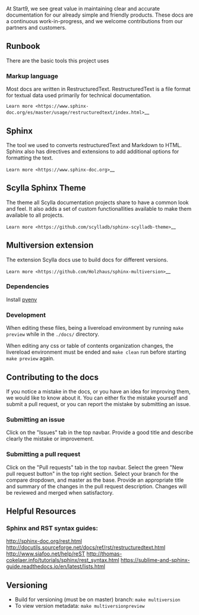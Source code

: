 
At Start9, we see great value in maintaining clear and accurate documentation for our already simple and friendly products. These docs are a continuous work-in-progress, and we welcome contributions from our partners and customers.

## Runbook

There are the basic tools this project uses

### Markup language

Most docs are written in RestructuredText. RestructuredText is a file format for textual data used primarily for technical documentation.


`Learn more <https://www.sphinx-doc.org/es/master/usage/restructuredtext/index.html>`__

Sphinx
------

The tool we used to converts restructuredText and Markdown to HTML.
Sphinx also has directives and extensions to add additional options for formatting the text.

`Learn more <https://www.sphinx-doc.org>`__

Scylla Sphinx Theme
-------------------

The theme all Scylla documentation projects share to have a common look and feel.
It also adds a set of custom functionallities available to make them available to all projects.

`Learn more <https://github.com/scylladb/sphinx-scylladb-theme>`__

Multiversion extension
----------------------

The extension Scylla docs use to build docs for different versions.

`Learn more <https://github.com/Holzhaus/sphinx-multiversion>`__
### Dependencies

Install [pyenv](https://github.com/pyenv/pyenv)

### Development

When editing these files, being a livereload environment by running `make preview` while in the `./docs/` directory.

When editing any css or table of contents organization changes, the livereload environment must be ended and `make clean` run before starting `make preview` again.

## Contributing to the docs

If you notice a mistake in the docs, or you have an idea for improving them, we would like to know about it. You can either fix the mistake yourself and submit a pull request, or you can report the mistake by submitting an issue.

### Submitting an issue

Click on the "Issues" tab in the top navbar. Provide a good title and describe clearly the mistake or improvement.

### Submitting a pull request

Click on the "Pull requests" tab in the top navbar. Select the green "New pull request button" in the top right section. Select your branch for the compare dropdown, and master as the base. Provide an appropriate title and summary of the changes in the pull request description. Changes will be reviewed and merged when satisfactory. 

## Helpful Resources

### Sphinx and RST syntax guides:
http://sphinx-doc.org/rest.html
http://docutils.sourceforge.net/docs/ref/rst/restructuredtext.html
http://www.siafoo.net/help/reST
http://thomas-cokelaer.info/tutorials/sphinx/rest_syntax.html
https://sublime-and-sphinx-guide.readthedocs.io/en/latest/lists.html

## Versioning
- Build for versioning (must be on master) branch: `make multiversion`
- To view version metadata: `make multiversionpreview`
